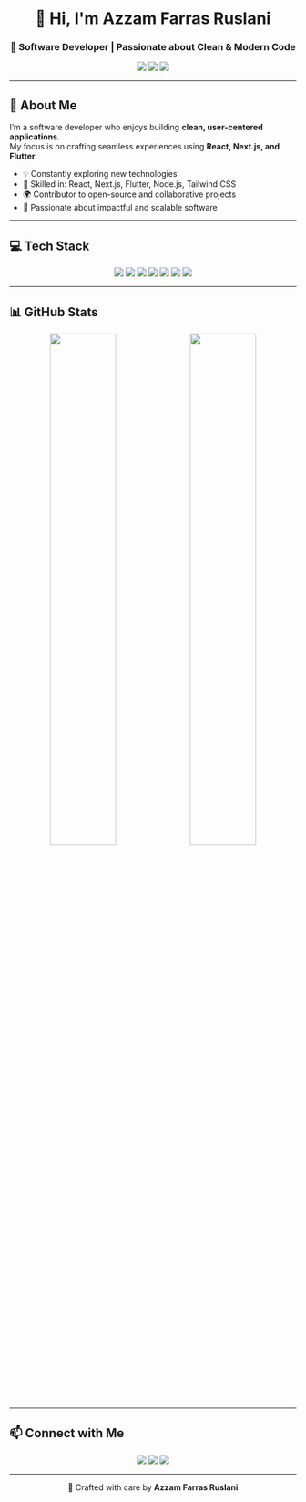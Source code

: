 <h1 align="center">👋 Hi, I'm Azzam Farras Ruslani</h1>

<h3 align="center">🚀 Software Developer | Passionate about Clean & Modern Code</h3>

<p align="center">
  <a href="https://github.com/azzamfarras"><img src="https://img.shields.io/badge/GitHub-181717?style=flat-square&logo=github&logoColor=white" /></a>
  <a href="https://www.linkedin.com/in/azzamfarras/"><img src="https://img.shields.io/badge/LinkedIn-0A66C2?style=flat-square&logo=linkedin&logoColor=white" /></a>
  <a href="mailto:azzam@example.com"><img src="https://img.shields.io/badge/Email-D14836?style=flat-square&logo=gmail&logoColor=white" /></a>
</p>

---

## 🌱 About Me

I’m a software developer who enjoys building **clean, user-centered applications**.  
My focus is on crafting seamless experiences using **React, Next.js, and Flutter**.

- 💡 Constantly exploring new technologies  
- 🔧 Skilled in: React, Next.js, Flutter, Node.js, Tailwind CSS  
- 🌍 Contributor to open-source and collaborative projects  
- 🎯 Passionate about impactful and scalable software  

---

## 💻 Tech Stack

<p align="center">
  <img src="https://img.shields.io/badge/React-61DAFB?style=flat-square&logo=react&logoColor=white" />
  <img src="https://img.shields.io/badge/Next.js-000000?style=flat-square&logo=next.js&logoColor=white" />
  <img src="https://img.shields.io/badge/Laravel-FF2D20?style=flat-square&logo=laravel&logoColor=white" />
  <img src="https://img.shields.io/badge/PHP-777BB4?style=flat-square&logo=php&logoColor=white" />
  <img src="https://img.shields.io/badge/Node.js-339933?style=flat-square&logo=node.js&logoColor=white" />
  <img src="https://img.shields.io/badge/TailwindCSS-38B2AC?style=flat-square&logo=tailwind-css&logoColor=white" />
  <img src="https://img.shields.io/badge/Git-F05032?style=flat-square&logo=git&logoColor=white" />
</p>


---

## 📊 GitHub Stats

<p align="center">
  <img src="https://github-readme-stats.vercel.app/api?username=azzamfarras&show_icons=true&theme=tokyonight&hide_border=true" width="48%" />
  <img src="https://github-readme-stats.vercel.app/api/top-langs/?username=azzamfarras&layout=compact&theme=tokyonight&hide_border=true" width="48%" />
</p>

---

## 📫 Connect with Me

<p align="center">
  <a href="https://github.com/azzamfarras"><img src="https://img.shields.io/badge/GitHub-181717?style=flat-square&logo=github&logoColor=white" /></a>
  <a href="https://www.linkedin.com/in/azzamfarras/"><img src="https://img.shields.io/badge/LinkedIn-0A66C2?style=flat-square&logo=linkedin&logoColor=white" /></a>
  <a href="mailto:azzam@example.com"><img src="https://img.shields.io/badge/Email-D14836?style=flat-square&logo=gmail&logoColor=white" /></a>
</p>

---

<p align="center">💚 Crafted with care by <strong>Azzam Farras Ruslani</strong></p>
